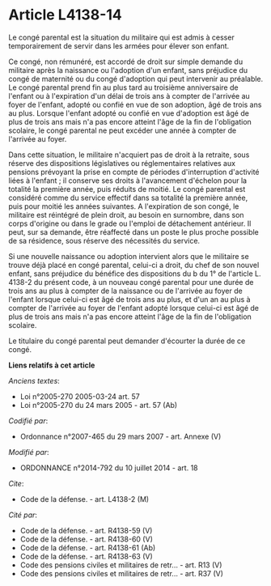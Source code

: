 # Article L4138-14

Le congé parental est la situation du militaire qui est admis à cesser temporairement de servir dans les armées pour élever
son enfant. 

Ce congé, non rémunéré, est accordé de droit sur simple demande du militaire après la naissance ou l'adoption d'un enfant,
sans préjudice du congé de maternité ou du congé d'adoption qui peut intervenir au préalable. Le congé parental prend fin au
plus tard au troisième anniversaire de l'enfant ou à l'expiration d'un délai de trois ans à compter de l'arrivée au foyer de
l'enfant, adopté ou confié en vue de son adoption, âgé de trois ans au plus. Lorsque l'enfant adopté ou confié en vue
d'adoption est âgé de plus de trois ans mais n'a pas encore atteint l'âge de la fin de l'obligation scolaire, le congé
parental ne peut excéder une année à compter de l'arrivée au foyer. 

Dans cette situation, le militaire n'acquiert pas de droit à la retraite, sous réserve des dispositions législatives ou
réglementaires relatives aux pensions prévoyant la prise en compte de périodes d'interruption d'activité liées à l'enfant ;
il conserve ses droits à l'avancement d'échelon pour la totalité la première année, puis réduits de moitié. Le congé parental
est considéré comme du service effectif dans sa totalité la première année, puis pour moitié les années suivantes. A
l'expiration de son congé, le militaire est réintégré de plein droit, au besoin en surnombre, dans son corps d'origine ou
dans le grade ou l'emploi de détachement antérieur. Il peut, sur sa demande, être réaffecté dans un poste le plus proche
possible de sa résidence, sous réserve des nécessités du service. 

Si une nouvelle naissance ou adoption intervient alors que le militaire se trouve déjà placé en congé parental, celui-ci a
droit, du chef de son nouvel enfant, sans préjudice du bénéfice des dispositions du b du 1° de l'article L. 4138-2 du présent
code, à un nouveau congé parental pour une durée de trois ans au plus à compter de la naissance ou de l'arrivée au foyer de
l'enfant lorsque celui-ci est âgé de trois ans au plus, et d'un an au plus à compter de l'arrivée au foyer de l'enfant adopté
lorsque celui-ci est âgé de plus de trois ans mais n'a pas encore atteint l'âge de la fin de l'obligation scolaire. 

Le titulaire du congé parental peut demander d'écourter la durée de ce congé.

**Liens relatifs à cet article**

_Anciens textes_:

  - Loi n°2005-270 2005-03-24 art. 57
  - Loi n°2005-270 du 24 mars 2005 - art. 57 (Ab)

_Codifié par_:

  - Ordonnance n°2007-465 du 29 mars 2007 - art. Annexe (V)

_Modifié par_:

  - ORDONNANCE n°2014-792 du 10 juillet 2014 - art. 18

_Cite_:

  - Code de la défense. - art. L4138-2 (M)

_Cité par_:

  - Code de la défense. - art. R4138-59 (V)
  - Code de la défense. - art. R4138-60 (V)
  - Code de la défense. - art. R4138-61 (Ab)
  - Code de la défense. - art. R4138-63 (V)
  - Code des pensions civiles et militaires de retr... - art. R13 (V)
  - Code des pensions civiles et militaires de retr... - art. R37 (V)
